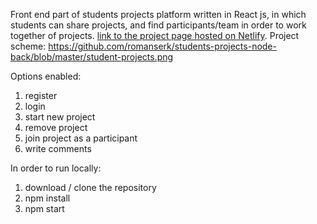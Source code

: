 Front end part of students projects platform written in React js, in which students can share projects, and find participants/team in order to work together of projects.
[link to the project page hosted on Netlify](https://flamboyant-sinoussi-e7c4cb.netlify.com/).
Project scheme: https://github.com/romanserk/students-projects-node-back/blob/master/student-projects.png


Options enabled:

1. register
2. login
3. start new project
4. remove project
5. join project as a participant
6. write comments


In order to run locally:

1. download / clone the repository
2. npm install
3. npm start
